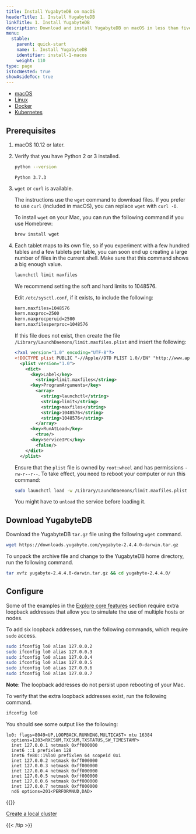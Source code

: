 ```yaml
---
title: Install YugabyteDB on macOS
headerTitle: 1. Install YugabyteDB
linkTitle: 1. Install YugabyteDB
description: Download and install YugabyteDB on macOS in less than five minutes.
menu:
  stable:
    parent: quick-start
    name: 1. Install YugabyteDB
    identifier: install-1-macos
    weight: 110
type: page
isTocNested: true
showAsideToc: true
---
```


<ul class="nav nav-tabs-alt nav-tabs-yb">

  <li >
    <a href="/latest/quick-start/install/macos" class="nav-link active">
      <i class="fab fa-apple" aria-hidden="true"></i>
      macOS
    </a>
  </li>

  <li >
    <a href="/latest/quick-start/install/linux" class="nav-link">
      <i class="fab fa-linux" aria-hidden="true"></i>
      Linux
    </a>
  </li>

  <li >
    <a href="/latest/quick-start/install/docker" class="nav-link">
      <i class="fab fa-docker" aria-hidden="true"></i>
      Docker
    </a>
  </li>

  <li >
    <a href="/latest/quick-start/install/kubernetes" class="nav-link">
      <i class="fas fa-cubes" aria-hidden="true"></i>
      Kubernetes
    </a>
  </li>

</ul>

## Prerequisites

1. <i class="fab fa-apple" aria-hidden="true"></i> macOS 10.12 or later.

2. Verify that you have Python 2 or 3 installed. 

    ```sh
    python --version
    ```

    ```
    Python 3.7.3
    ```

3. `wget` or `curl` is available.

    The instructions use the `wget` command to download files. If you prefer to use `curl` (included in macOS), you can replace `wget` with `curl -O`.

    To install `wget` on your Mac, you can run the following command if you use Homebrew:

    ```sh
    brew install wget
    ```

4. Each tablet maps to its own file, so if you experiment with a few hundred tables and a few tablets per table, you can soon end up creating a large number of files in the current shell. Make sure that this command shows a big enough value.

    ```sh
    launchctl limit maxfiles
    ```

    We recommend setting the soft and hard limits to 1048576.

    Edit `/etc/sysctl.conf`, if it exists, to include the following:

    ```sh
    kern.maxfiles=1048576
    kern.maxproc=2500
    kern.maxprocperuid=2500
    kern.maxfilesperproc=1048576
    ```

    If this file does not exist, then create the file `/Library/LaunchDaemons/limit.maxfiles.plist` and insert the following:

    ```xml
    <?xml version="1.0" encoding="UTF-8"?>
    <!DOCTYPE plist PUBLIC "-//Apple//DTD PLIST 1.0//EN" "http://www.apple.com/DTDs/PropertyList-1.0.dtd">
      <plist version="1.0">
        <dict>
          <key>Label</key>
            <string>limit.maxfiles</string>
          <key>ProgramArguments</key>
            <array>
              <string>launchctl</string>
              <string>limit</string>
              <string>maxfiles</string>
              <string>1048576</string>
              <string>1048576</string>
            </array>
          <key>RunAtLoad</key>
            <true/>
          <key>ServiceIPC</key>
            <false/>
        </dict>
      </plist>
    ```

    Ensure that the `plist` file is owned by `root:wheel` and has permissions `-rw-r--r--`. To take effect, you need to reboot your computer or run this command:

    ```sh
    sudo launchctl load -w /Library/LaunchDaemons/limit.maxfiles.plist
    ```

    You might have to `unload` the service before loading it.

## Download YugabyteDB

Download the YugabyteDB `tar.gz` file using the following `wget` command.

```sh
wget https://downloads.yugabyte.com/yugabyte-2.4.4.0-darwin.tar.gz
```

To unpack the archive file and change to the YugabyteDB home directory, run the following command.

```sh
tar xvfz yugabyte-2.4.4.0-darwin.tar.gz && cd yugabyte-2.4.4.0/
```

## Configure

Some of the examples in the [Explore core features](../../../explore/) section require extra loopback addresses that allow you to simulate the use of multiple hosts or nodes.

To add six loopback addresses, run the following commands, which require `sudo` access.

```sh
sudo ifconfig lo0 alias 127.0.0.2
sudo ifconfig lo0 alias 127.0.0.3
sudo ifconfig lo0 alias 127.0.0.4
sudo ifconfig lo0 alias 127.0.0.5
sudo ifconfig lo0 alias 127.0.0.6
sudo ifconfig lo0 alias 127.0.0.7
```

**Note**: The loopback addresses do not persist upon rebooting of your Mac.

To verify that the extra loopback addresses exist, run the following command.

```sh
ifconfig lo0
```

You should see some output like the following:

```
lo0: flags=8049<UP,LOOPBACK,RUNNING,MULTICAST> mtu 16384
  options=1203<RXCSUM,TXCSUM,TXSTATUS,SW_TIMESTAMP>
  inet 127.0.0.1 netmask 0xff000000
  inet6 ::1 prefixlen 128
  inet6 fe80::1%lo0 prefixlen 64 scopeid 0x1
  inet 127.0.0.2 netmask 0xff000000
  inet 127.0.0.3 netmask 0xff000000
  inet 127.0.0.4 netmask 0xff000000
  inet 127.0.0.5 netmask 0xff000000
  inet 127.0.0.6 netmask 0xff000000
  inet 127.0.0.7 netmask 0xff000000
  nd6 options=201<PERFORMNUD,DAD>
```

{{<tip title="Next step" >}}

[Create a local cluster](../../create-local-cluster/macos)

{{< /tip >}}
